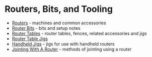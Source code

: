 # Routers, Bits, and Tooling

* [Routers](routers.md) - machines and common accessories
* [Router Bits](router-bites.md) - bits and setup notes
* [Router Tables](router-tables.md) - router tables, fences, related accessories and jigs
* [Router Table Jigs](router-table-jigs.md)
* [Handheld Jigs](handheld-router-jigs.md) - jigs for use with handheld routers
* [Jointing With A Router](router-as-jointer.md) - methods of jointing using a router
